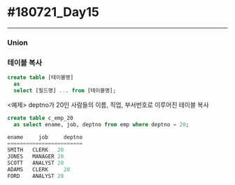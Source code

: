 # #180721_Day15
***

### Union

### 테이블 복사

 ~~~SQL
 create table [테이블명]
   as
   select [필드명] ... from [테이블명];
~~~

<예제> deptno가 20인 사람들의 이름, 직업, 부서번호로 이루어진 테이블 복사
~~~SQL
create table c_emp_20
  as select ename, job, deptno from emp where deptno = 20;
~~~

~~~SQL
ename     job     deptno
========================
SMITH	CLERK  	20
JONES	MANAGER	20
SCOTT	ANALYST	20
ADAMS	CLERK	  20
FORD 	ANALYST	20
~~~
